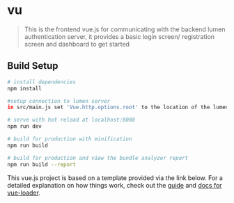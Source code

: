 # vu
> This is the frontend vue.js for communicating with the backend lumen authentication server, it provides a basic login screen/ registration screen and dashboard to get started


## Build Setup

``` bash
# install dependencies
npm install

#setup connection to lumen server
in src/main.js set 'Vue.http.options.root' to the location of the lumen server

# serve with hot reload at localhost:8080
npm run dev

# build for production with minification
npm run build

# build for production and view the bundle analyzer report
npm run build --report
```

This vue.js project is based on a template provided via the link below.
For a detailed explanation on how things work, check out the [guide](http://vuejs-templates.github.io/webpack/) and [docs for vue-loader](http://vuejs.github.io/vue-loader).
